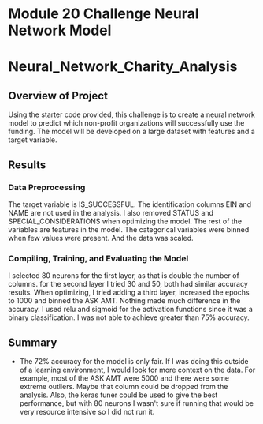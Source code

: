 # Module 20 Challenge Neural Network Model

# Neural_Network_Charity_Analysis

## Overview of Project

Using the starter code provided, this challenge is to create a neural network model to predict which non-profit organizations will successfully use the funding. The model will be developed on a large dataset with features and a target variable. 

## Results

### Data Preprocessing

The target variable is IS_SUCCESSFUL. The identification columns EIN and NAME are not used in the analysis. I also removed STATUS and SPECIAL_CONSIDERATIONS when optimizing the model. The rest of the variables are features in the model. The categorical variables were binned when few values were present. And the data was scaled.

### Compiling, Training, and Evaluating the Model

I selected 80 neurons for the first layer, as that is double the number of columns.  for the second layer I tried 30 and 50, both had similar accuracy results. When optimizing, I tried adding a third layer, increased the epochs to 1000 and binned the ASK AMT. Nothing made much difference in the accuracy. I used relu and sigmoid for the activation functions since it was a binary classification. I was not able to achieve greater than 75% accuracy.


## Summary

- The 72% accuracy for the model is only fair. If I was doing this outside of a learning environment, I would look for more context on the data. For example, most of the ASK AMT were 5000 and there were some extreme outliers. Maybe that column could be dropped from the analysis. Also, the keras tuner could be used to give the best performance, but with 80 neurons I wasn't sure if running that would be very resource intensive so I did not run it.